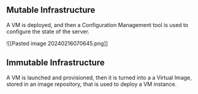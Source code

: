 ## Mutable Infrastructure

A VM is deployed, and then a Configuration Management tool is used to configure the state of the server.

![[Pasted image 20240216070645.png]]
## Immutable Infrastructure
A VM is launched and provisioned, then it is turned into a a Virtual Image, stored in an image repository, that is used to deploy a VM instance.

